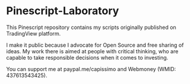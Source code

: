 # Pinescript-Laboratory
This Pinescript repository contains my scripts originally published on TradingView platform. 

I make it public because I advocate for Open Source and free sharing of ideas. My work there is aimed at people with critical thinking, who are capable to take responsible decisions when it comes to investing. 

You can support me at paypal.me/capissimo and Webmoney (WMID: 437613543425). 
